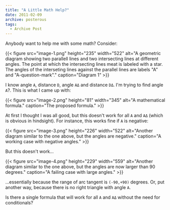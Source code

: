 ```yaml
---
title: "A Little Math Help?"
date: 2011-02-09
archive: posterous
tags: 
  - Archive Post
---
```


Anybody want to help me with some math? Consider:

{{< figure 
	src="image-1.png" 
	height="235" 
	width="522" 
	alt="A geometric diagram showing two parallell lines and two intersecting lines at different angles. The point at which the intersecting lines meat is labeled with a star. The angles of the interseting lines against the parallel lines are labels \"A\" and \"A-question-mark\"." 
	caption="Diagram 1" >}}

I know angle `A`, distance `D`, angle `AΔ` and distance `DΔ`. I'm trying to find angle `A`?. This is what I came up with:

{{< figure 
	src="image-2.png" 
	height="81" 
	width="345" 
	alt="A mathematical formula." 
	caption="The proposed formula." >}}

At first I thought I was all good, but this doesn't work for all `A` and `AΔ` (which is obvious in hindsight). For instance, this works fine if `A` is negative:

{{< figure 
	src="image-3.png" 
	height="226" 
	width="522" 
	alt="Another diagram similar to the one above, but the angles are negative." 
	caption="A working case with negative angles." >}}

But this doesn't work…

{{< figure 
	src="image-4.png" 
	height="229" 
	width="559" 
	alt="Another diagram similar to the one above, but the angles are now larger than 90 degrees." 
	caption="A failing case with large angles." >}}

…essentially because the range of arc tangent is `(-90,+90)` degrees. Or, put another way, because there is no right triangle with angle `A`.

Is there a single formula that will work for all `A` and `AΔ` without the need for conditionals?

